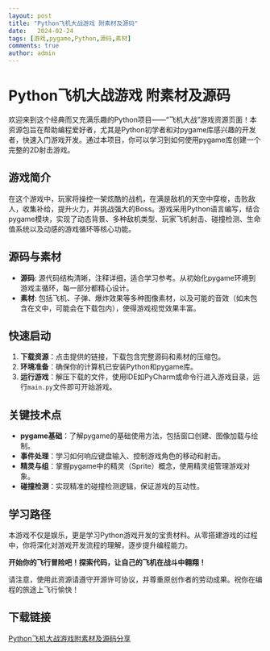 ```yaml
---
layout: post
title: "Python飞机大战游戏 附素材及源码"
date:   2024-02-24
tags: [游戏,pygame,Python,源码,素材]
comments: true
author: admin
---
```

# Python飞机大战游戏 附素材及源码

欢迎来到这个经典而又充满乐趣的Python项目——“飞机大战”游戏资源页面！本资源包旨在帮助编程爱好者，尤其是Python初学者和对pygame库感兴趣的开发者，快速入门游戏开发。通过本项目，你可以学习到如何使用pygame库创建一个完整的2D射击游戏。

## 游戏简介

在这个游戏中，玩家将操控一架炫酷的战机，在满是敌机的天空中穿梭，击败敌人，收集补给，提升火力，并挑战强大的Boss。游戏采用Python语言编写，结合pygame模块，实现了动态背景、多种敌机类型、玩家飞机射击、碰撞检测、生命值系统以及动感的游戏循环等核心功能。

## 源码与素材

- **源码**: 源代码结构清晰，注释详细，适合学习参考。从初始化pygame环境到游戏主循环，每一部分都精心设计。
- **素材**: 包括飞机、子弹、爆炸效果等多种图像素材，以及可能的音效（如未包含在文中，可能会在下载包内），使得游戏视觉效果丰富。
  
## 快速启动

1. **下载资源**：点击提供的链接，下载包含完整源码和素材的压缩包。
2. **环境准备**：确保你的计算机已安装Python和pygame库。
3. **运行游戏**：解压下载的文件，使用IDE如PyCharm或命令行进入游戏目录，运行`main.py`文件即可开始游戏。

## 关键技术点

- **pygame基础**：了解pygame的基础使用方法，包括窗口创建、图像加载与绘制。
- **事件处理**：学习如何响应键盘输入、控制游戏角色的移动和射击。
- **精灵与组**：掌握pygame中的精灵（Sprite）概念，使用精灵组管理游戏对象。
- **碰撞检测**：实现精准的碰撞检测逻辑，保证游戏的互动性。

## 学习路径

本游戏不仅是娱乐，更是学习Python游戏开发的宝贵材料。从零搭建游戏的过程中，你将深化对游戏开发流程的理解，逐步提升编程能力。

**开始你的飞行冒险吧！探索代码，让自己的飞机在战斗中翱翔！**

请注意，使用此资源请遵守开源许可协议，并尊重原创作者的劳动成果。祝你在编程的旅途上飞行愉快！

## 下载链接

[Python飞机大战游戏附素材及源码分享](https://pan.quark.cn/s/75e2f77c7ae2)